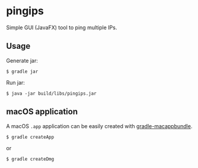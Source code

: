 # pingips

Simple GUI (JavaFX) tool to ping multiple IPs.

## Usage

Generate jar:

    $ gradle jar
        
Run jar:

    $ java -jar build/libs/pingips.jar

## macOS application

A macOS `.app` application can be easily created with [gradle-macappbundle](https://github.com/crotwell/gradle-macappbundle).

    $ gradle createApp
    
or 

    $ gradle createDmg
